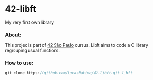 # 42-libft
My very first own library

### About:
  This projec is part of <a href="https://www.42sp.org.br/">42 São Paulo</a> cursus. Libft aims to code a C library regrouping usual functions.

### How to use:
  ~~~ C
  git clone https://github.com/LucasNative/42-libft.git libft 
  ~~~
